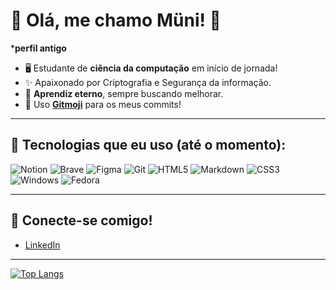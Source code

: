 # 🌙 Olá, me chamo Müni! 🌙

***perfil antigo**

- 🖥️ Estudante de **ciência da computação** em início de jornada!
- ✨ Apaixonado por Criptografia e Segurança da informação.
- 🚀 **Aprendiz eterno**, sempre buscando melhorar.
- 🥰 Uso [**Gitmoji**](https://gitmoji.dev/) para os meus commits!

---

## 🌟 Tecnologias que eu uso (até o momento):

![Notion](https://img.shields.io/badge/Notion-%23000000.svg?style=for-the-badge&logo=notion&logoColor=white) ![Brave](https://img.shields.io/badge/Brave-FB542B?style=for-the-badge&logo=Brave&logoColor=white) ![Figma](https://img.shields.io/badge/figma-%23F24E1E.svg?style=for-the-badge&logo=figma&logoColor=white) ![Git](https://img.shields.io/badge/git-%23F05033.svg?style=for-the-badge&logo=git&logoColor=white) ![HTML5](https://img.shields.io/badge/html5-%23E34F26.svg?style=for-the-badge&logo=html5&logoColor=white) ![Markdown](https://img.shields.io/badge/markdown-%23000000.svg?style=for-the-badge&logo=markdown&logoColor=white) ![CSS3](https://img.shields.io/badge/css3-%231572B6.svg?style=for-the-badge&logo=css3&logoColor=white) ![Windows](https://img.shields.io/badge/Windows-0078D6?style=for-the-badge&logo=windows&logoColor=white) ![Fedora](https://img.shields.io/badge/Fedora-294172?style=for-the-badge&logo=fedora&logoColor=white)

---

## 🔗 Conecte-se comigo!

- [LinkedIn](https://www.linkedin.com/in/rafa-muni/)

---

[![Top Langs](https://github-readme-stats.vercel.app/api/top-langs/?username=muni-moonlit&custom_title=Linguagens+mais+usadas:&text_color=ffffff&bg_color=202020&title_color=ffffff&locale=pt-br)](https://github.com/anuraghazra/github-readme-stats)
